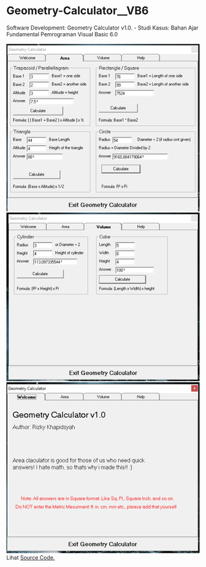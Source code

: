 # Geometry-Calculator__VB6
Software Development: Geometry Calculator v1.0. - Studi Kasus: Bahan Ajar Fundamental Pemrograman Visual Basic 6.0<br><br>
<img src="https://github.com/RizkyKhapidsyah/Geometry-Calculator__VB6/blob/master/results/001.PNG">
<img src="https://github.com/RizkyKhapidsyah/Geometry-Calculator__VB6/blob/master/results/002.PNG">
<img src="https://github.com/RizkyKhapidsyah/Geometry-Calculator__VB6/blob/master/results/003.PNG">
Lihat <a href="https://github.com/RizkyKhapidsyah/Geometry-Calculator__VB6/blob/master/Form1.frm">Source Code.</a>
